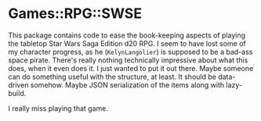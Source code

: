 Games::RPG::SWSE
================

This package contains code to ease the book-keeping aspects of playing the tabletop Star Wars Saga Edition d20 RPG.
I seem to have lost some of my character progress, as he (`KelynLangolier`) is supposed to be a bad-ass space pirate.
There's really nothing technically impressive about what this does, when it even does it.
I just wanted to put it out there. Maybe someone can do something useful with the structure, at least.
It should be data-driven somehow. Maybe JSON serialization of the items along with lazy-build.

I really miss playing that game.
